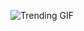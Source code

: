 
<!-- GIF_SECTION -->
![Trending GIF](https://media1.giphy.com/media/v1.Y2lkPThiYjIxNzcydzllbmJmempuNjlwczF6ZnIxOHN5ZjUwNDlpYXB0dWpkeTVsajdtaiZlcD12MV9naWZzX3NlYXJjaCZjdD1n/GtZbEjCA68cR37dXBy/giphy.gif)
<!-- END_GIF_SECTION -->
